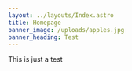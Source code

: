 ```yaml
---
layout: ../layouts/Index.astro
title: Homepage
banner_image: /uploads/apples.jpg
banner_heading: Test
---
```

This is just a test
